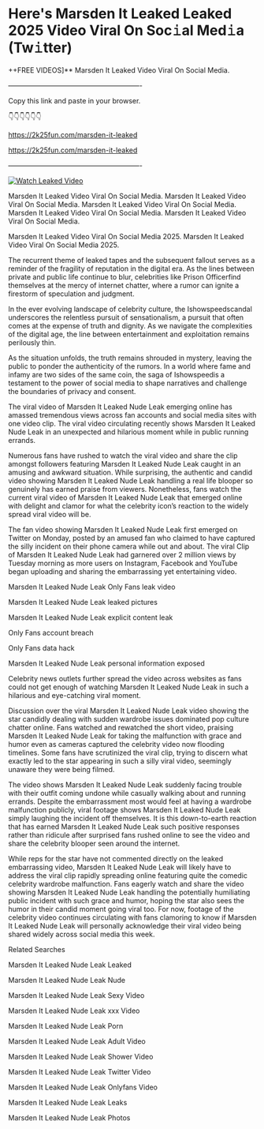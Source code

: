 # Here's Marsden It Leaked Leaked 2025 Video Viral On Soc𝚒al Med𝚒a (Tw𝚒tter)

++FREE VIDEOS]** Marsden It Leaked Video Viral On Social Media.

———————————————————-

Copy this link and paste in your browser.

👇👇👇👇👇👇

https://2k25fun.com/marsden-it-leaked

https://2k25fun.com/marsden-it-leaked

———————————————————-

[![Watch Leaked Video](https://miro.medium.com/v2/resize:fit:828/format:webp/1*cilzJN44JGOrTw9NJCrNHA.gif "Watch Leaked Video")](https://2k25fun.com/marsden-it-leaked)

Marsden It Leaked Video Viral On Social Media. Marsden It Leaked Video Viral On Social Media. Marsden It Leaked Video Viral On Social Media. Marsden It Leaked Video Viral On Social Media. Marsden It Leaked Video Viral On Social Media.

Marsden It Leaked Video Viral On Social Media 2025. Marsden It Leaked Video Viral On Social Media 2025.

The recurrent theme of leaked tapes and the subsequent fallout serves as a reminder of the fragility of reputation in the digital era. As the lines between private and public life continue to blur, celebrities like Prison Officerfind themselves at the mercy of internet chatter, where a rumor can ignite a firestorm of speculation and judgment.

In the ever evolving landscape of celebrity culture, the Ishowspeedscandal underscores the relentless pursuit of sensationalism, a pursuit that often comes at the expense of truth and dignity. As we navigate the complexities of the digital age, the line between entertainment and exploitation remains perilously thin.

As the situation unfolds, the truth remains shrouded in mystery, leaving the public to ponder the authenticity of the rumors. In a world where fame and infamy are two sides of the same coin, the saga of Ishowspeedis a testament to the power of social media to shape narratives and challenge the boundaries of privacy and consent.

The viral video of Marsden It Leaked Nude Leak emerging online has amassed tremendous views across fan accounts and social media sites with one video clip. The viral video circulating recently shows Marsden It Leaked Nude Leak in an unexpected and hilarious moment while in public running errands.

Numerous fans have rushed to watch the viral video and share the clip amongst followers featuring Marsden It Leaked Nude Leak caught in an amusing and awkward situation. While surprising, the authentic and candid video showing Marsden It Leaked Nude Leak handling a real life blooper so genuinely has earned praise from viewers. Nonetheless, fans watch the current viral video of Marsden It Leaked Nude Leak that emerged online with delight and clamor for what the celebrity icon’s reaction to the widely spread viral video will be.

The fan video showing Marsden It Leaked Nude Leak first emerged on Twitter on Monday, posted by an amused fan who claimed to have captured the silly incident on their phone camera while out and about. The viral Clip of Marsden It Leaked Nude Leak had garnered over 2 million views by Tuesday morning as more users on Instagram, Facebook and YouTube began uploading and sharing the embarrassing yet entertaining video.

Marsden It Leaked Nude Leak Only Fans leak video

Marsden It Leaked Nude Leak leaked pictures

Marsden It Leaked Nude Leak explicit content leak

Only Fans account breach

Only Fans data hack

Marsden It Leaked Nude Leak personal information exposed

Celebrity news outlets further spread the video across websites as fans could not get enough of watching Marsden It Leaked Nude Leak in such a hilarious and eye-catching viral moment.

Discussion over the viral Marsden It Leaked Nude Leak video showing the star candidly dealing with sudden wardrobe issues dominated pop culture chatter online. Fans watched and rewatched the short video, praising Marsden It Leaked Nude Leak for taking the malfunction with grace and humor even as cameras captured the celebrity video now flooding timelines. Some fans have scrutinized the viral clip, trying to discern what exactly led to the star appearing in such a silly viral video, seemingly unaware they were being filmed.

The video shows Marsden It Leaked Nude Leak suddenly facing trouble with their outfit coming undone while casually walking about and running errands. Despite the embarrassment most would feel at having a wardrobe malfunction publicly, viral footage shows Marsden It Leaked Nude Leak simply laughing the incident off themselves. It is this down-to-earth reaction that has earned Marsden It Leaked Nude Leak such positive responses rather than ridicule after surprised fans rushed online to see the video and share the celebrity blooper seen around the internet.

While reps for the star have not commented directly on the leaked embarrassing video, Marsden It Leaked Nude Leak will likely have to address the viral clip rapidly spreading online featuring quite the comedic celebrity wardrobe malfunction. Fans eagerly watch and share the video showing Marsden It Leaked Nude Leak handling the potentially humiliating public incident with such grace and humor, hoping the star also sees the humor in their candid moment going viral too. For now, footage of the celebrity video continues circulating with fans clamoring to know if Marsden It Leaked Nude Leak will personally acknowledge their viral video being shared widely across social media this week.

Related Searches

Marsden It Leaked Nude Leak Leaked

Marsden It Leaked Nude Leak Nude

Marsden It Leaked Nude Leak Sexy Video

Marsden It Leaked Nude Leak xxx Video

Marsden It Leaked Nude Leak Porn

Marsden It Leaked Nude Leak Adult Video

Marsden It Leaked Nude Leak Shower Video

Marsden It Leaked Nude Leak Twitter Video

Marsden It Leaked Nude Leak Onlyfans Video

Marsden It Leaked Nude Leak Leaks

Marsden It Leaked Nude Leak Photos